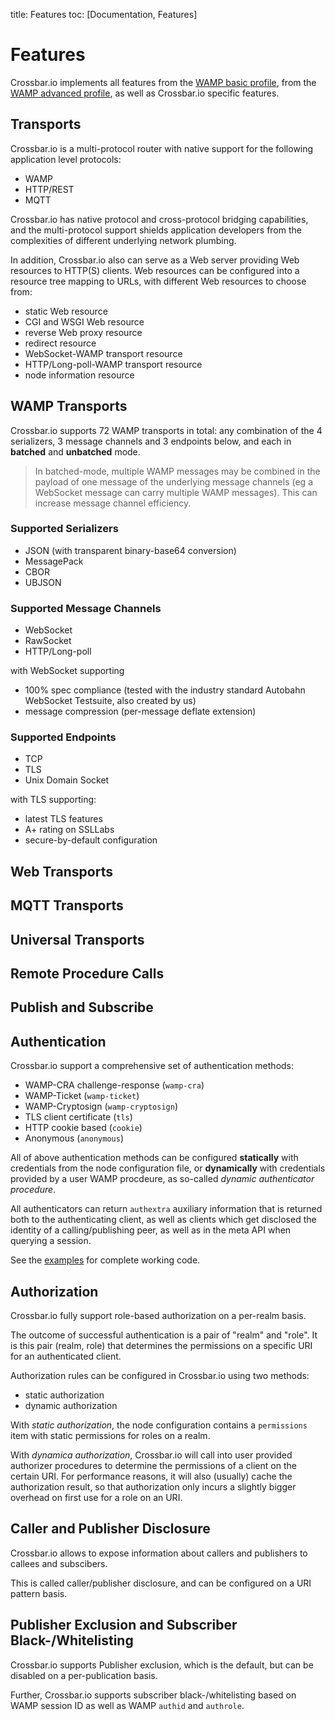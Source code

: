 title: Features
toc: [Documentation, Features]

# Features

Crossbar.io implements all features from the [WAMP basic profile](), from the [WAMP advanced profile](), as well as Crossbar.io specific features.

## Transports

Crossbar.io is a multi-protocol router with native support for the following application level protocols:

* WAMP
* HTTP/REST
* MQTT

Crossbar.io has native protocol and cross-protocol bridging capabilities, and the multi-protocol support shields application developers from the complexities of different underlying network plumbing.

In addition, Crossbar.io also can serve as a Web server providing Web resources to HTTP(S) clients. Web resources can be configured into a resource tree mapping to URLs, with different Web resources to choose from:

* static Web resource
* CGI and WSGI Web resource
* reverse Web proxy resource
* redirect resource
* WebSocket-WAMP transport resource
* HTTP/Long-poll-WAMP transport resource
* node information resource


## WAMP Transports

Crossbar.io supports 72 WAMP transports in total: any combination of the 4 serializers, 3 message channels and 3 endpoints below, and each in **batched** and **unbatched** mode.

> In batched-mode, multiple WAMP messages may be combined in the payload of one message of the underlying message channels (eg a WebSocket message can carry multiple WAMP messages). This can increase message channel efficiency.

### Supported Serializers

* JSON (with transparent binary-base64 conversion)
* MessagePack
* CBOR
* UBJSON

### Supported Message Channels

* WebSocket
* RawSocket
* HTTP/Long-poll

with WebSocket supporting

* 100% spec compliance (tested with the industry standard Autobahn WebSocket Testsuite, also created by us)
* message compression (per-message deflate extension)

### Supported Endpoints

* TCP
* TLS
* Unix Domain Socket

with TLS supporting:

* latest TLS features
* A+ rating on SSLLabs
* secure-by-default configuration

## Web Transports

## MQTT Transports

## Universal Transports

## Remote Procedure Calls

## Publish and Subscribe


## Authentication

Crossbar.io support a comprehensive set of authentication methods:

* WAMP-CRA challenge-response (`wamp-cra`)
* WAMP-Ticket (`wamp-ticket`)
* WAMP-Cryptosign (`wamp-cryptosign`)
* TLS client certificate (`tls`)
* HTTP cookie based (`cookie`)
* Anonymous (`anonymous`)

All of above authentication methods can be configured **statically** with credentials from the node configuration file, or **dynamically** with credentials provided by a user WAMP procdeure, as so-called *dynamic authenticator procedure*.

All authenticators can return `authextra` auxiliary information that is returned both to the authenticating client, as well as clients which get disclosed the identity of a calling/publishing peer, as well as in the meta API when querying a session.

See the [examples](https://github.com/crossbario/crossbar-examples/tree/master/authentication) for complete working code.

## Authorization

Crossbar.io fully support role-based authorization on a per-realm basis.

The outcome of successful authentication is a pair of "realm" and "role". It is this pair (realm, role) that determines the permissions on a specific URI for an authenticated client.

Authorization rules can be configured in Crossbar.io using two methods:

* static authorization
* dynamic authorization

With *static authorization*, the node configuration contains a `permissions` item with static permissions for roles on a realm.

With *dynamica authorization*, Crossbar.io will call into user provided authorizer procedures to determine the permissions of a client on the certain URI. For performance reasons, it will also (usually) cache the authorization result, so that authorization only incurs a slightly bigger overhead on first use for a role on an URI.


## Caller and Publisher Disclosure

Crossbar.io allows to expose information about callers and publishers to callees and subscibers.

This is called caller/publisher disclosure, and can be configured on a URI pattern basis.


## Publisher Exclusion and Subscriber Black-/Whitelisting

Crossbar.io supports Publisher exclusion, which is the default, but can be disabled on a per-publication basis.

Further, Crossbar.io supports subscriber black-/whitelisting based on WAMP session ID as well as WAMP `authid` and `authrole`.

